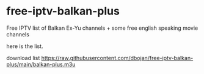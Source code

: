 # free-iptv-balkan-plus
Free IPTV list of Balkan Ex-Yu channels + some free english speaking movie channels

here is the list.

download list https://raw.githubusercontent.com/dbojan/free-iptv-balkan-plus/main/balkan-plus.m3u
